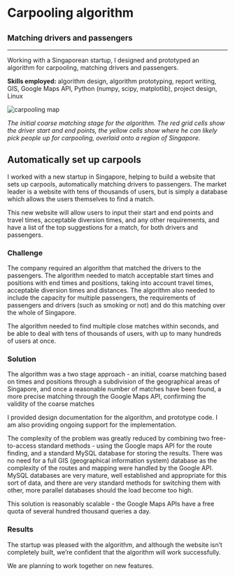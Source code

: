 # Carpooling algorithm
## <small>Matching drivers and passengers</small>
___
Working with a Singaporean startup, I designed and prototyped an algorithm for carpooling, matching drivers and passengers.

**Skills employed:** algorithm design, algorithm prototyping, report writing, GIS, Google Maps API, Python (numpy, scipy, matplotlib), project design, Linux

![carpooling map](carpooling/carpooling.svg)

*The initial coarse matching stage for the algorithm. The red grid cells show the driver start and end points, the yellow cells show where he can likely pick people up for carpooling, overlaid onto a region of Singapore.*

## Automatically set up carpools

I worked with a new startup in Singapore, helping to build a website that sets up carpools, automatically matching drivers to passengers. The market leader is a website with tens of thousands of users, but is simply a database which allows the users themselves to find a match.

This new website will allow users to input their start and end points and travel times, acceptable diversion times, and any other requirements, and have a list of the top suggestions for a match, for both drivers and passengers.

### Challenge

The company required an algorithm that matched the drivers to the passengers. The algorithm needed to match acceptable start times and positions with end times and positions, taking into account travel times, acceptable diversion times and distances. The algorithm also needed to include the capacity for multiple passengers, the requirements of passengers and drivers (such as smoking or not) and do this matching over the whole of Singapore.

The algorithm needed to find multiple close matches within seconds, and be able to deal with tens of thousands of users, with up to many hundreds of users at once.

### Solution

The algorithm was a two stage approach - an initial, coarse matching based on times and positions through a subdivision of the geographical areas of Singapore, and once a reasonable number of matches have been found, a more precise matching through the Google Maps API, confirming the validity of the coarse matches

I provided design documentation for the algorithm, and prototype code. I am also providing ongoing support for the implementation.

The complexity of the problem was greatly reduced by combining two free-to-access standard methods - using the Google maps API for the route finding, and a standard MySQL database for storing the results. There was no need for a full GIS (geographical information system) database as the complexity of the routes and mapping were handled by the Google API. MySQL databases are very mature, well established and appropriate for this sort of data, and there are very standard methods for switching them with other, more parallel databases should the load become too high.

This solution is reasonably scalable - the Google Maps APIs have a free quota of several hundred thousand queries a day.

### Results

The startup was pleased with the algorithm, and although the website isn’t completely built, we’re confident that the algorithm will work successfully.

We are planning to work together on new features.

